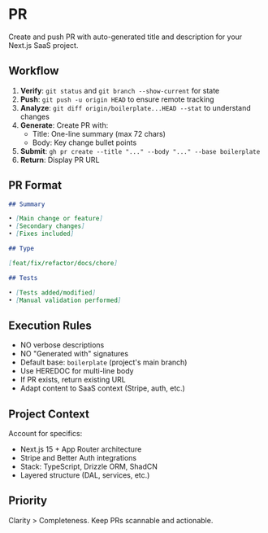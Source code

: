 # PR

Create and push PR with auto-generated title and description for your Next.js SaaS project.

## Workflow

1. **Verify**: `git status` and `git branch --show-current` for state
2. **Push**: `git push -u origin HEAD` to ensure remote tracking
3. **Analyze**: `git diff origin/boilerplate...HEAD --stat` to understand changes
4. **Generate**: Create PR with:
   - Title: One-line summary (max 72 chars)
   - Body: Key change bullet points
5. **Submit**: `gh pr create --title "..." --body "..." --base boilerplate`
6. **Return**: Display PR URL

## PR Format

```markdown
## Summary

• [Main change or feature]
• [Secondary changes]
• [Fixes included]

## Type

[feat/fix/refactor/docs/chore]

## Tests

• [Tests added/modified]
• [Manual validation performed]
```

## Execution Rules

- NO verbose descriptions
- NO "Generated with" signatures
- Default base: `boilerplate` (project's main branch)
- Use HEREDOC for multi-line body
- If PR exists, return existing URL
- Adapt content to SaaS context (Stripe, auth, etc.)

## Project Context

Account for specifics:

- Next.js 15 + App Router architecture
- Stripe and Better Auth integrations
- Stack: TypeScript, Drizzle ORM, ShadCN
- Layered structure (DAL, services, etc.)

## Priority

Clarity > Completeness. Keep PRs scannable and actionable.
